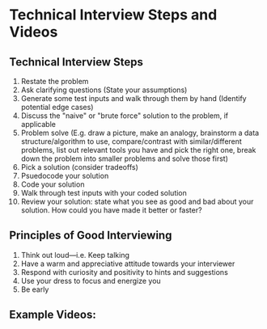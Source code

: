 # Technical Interview Steps and Videos

## Technical Interview Steps

1. Restate the problem
1. Ask clarifying questions (State your assumptions)
1. Generate some test inputs and walk through them by hand (Identify potential edge cases)
1. Discuss the "naive" or "brute force" solution to the problem, if applicable
1. Problem solve (E.g. draw a picture, make an analogy, brainstorm a data structure/algorithm to use, compare/contrast with similar/different problems, list out relevant tools you have and pick the right one, break down the problem into smaller problems and solve those first)
1. Pick a solution (consider tradeoffs)
1. Psuedocode your solution
1. Code your solution
1. Walk through test inputs with your coded solution
1. Review your solution: state what you see as good and bad about your solution. How could you have made it better or faster?

## Principles of Good Interviewing

1. Think out loud—i.e. Keep talking
1. Have a warm and appreciative attitude towards your interviewer
1. Respond with curiosity and positivity to hints and suggestions
1. Use your dress to focus and energize you
1. Be early

## Example Videos:




